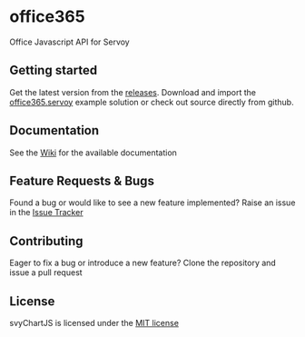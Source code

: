 # office365
Office Javascript API for Servoy

Getting started
-------------

Get the latest version from the [releases](https://github.com/Servoy/office365/releases). Download and import the [office365.servoy](https://github.com/Servoy/svyChartJS/releases/download/v1.0.0-b1/office365$demo.servoy) example solution or check out source directly from github.

Documentation
-------------
See the [Wiki](https://github.com/Servoy/office365/wiki) for the available documentation


Feature Requests & Bugs
-----------------------
Found a bug or would like to see a new feature implemented? Raise an issue in the [Issue Tracker](https://github.com/Servoy/office365/issues)


Contributing
-------------
Eager to fix a bug or introduce a new feature? Clone the repository and issue a pull request


License
-------
svyChartJS is licensed under the [MIT license](https://opensource.org/licenses/MIT)